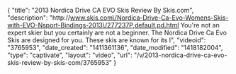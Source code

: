 {
    "title": "2013 Nordica Drive CA EVO Skis Review By Skis.com",
    "description": "http:\/\/www.skis.com\/Nordica-Drive-Ca-Evo-Womens-Skis-with-EVO-Nsport-Bindings-2013\/277237P,default,pd.html  You're not an expert skier but you certainly are not a beginner. The Nordica Drive Ca Evo Skis are designed for you. These skis are known for its I",
    "videoid": "3765953",
    "date_created": "1411361136",
    "date_modified": "1418182004",
    "type": "captivate",
    "layout": "video",
    "url": "\/v\/2013-nordica-drive-ca-evo-skis-review-by-skis-com\/3765953"
}